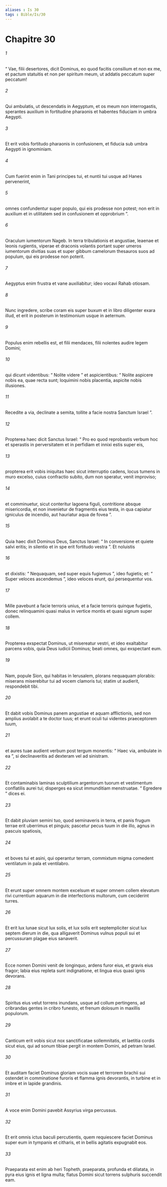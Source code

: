 ```yaml
---
aliases : Is 30
tags : Bible/Is/30
---
```


# Chapitre 30

###### 1
“ Vae, filii desertores, dicit Dominus, eo quod facitis consilium et non ex me, et pactum statuitis et non per spiritum meum, ut addatis peccatum super peccatum!
###### 2
Qui ambulatis, ut descendatis in Aegyptum, et os meum non interrogastis, sperantes auxilium in fortitudine pharaonis et habentes fiduciam in umbra Aegypti.
###### 3
Et erit vobis fortitudo pharaonis in confusionem, et fiducia sub umbra Aegypti in ignominiam.
###### 4
Cum fuerint enim in Tani principes tui, et nuntii tui usque ad Hanes pervenerint,
###### 5
omnes confundentur super populo, qui eis prodesse non potest; non erit in auxilium et in utilitatem sed in confusionem et opprobrium ”. 
###### 6
Oraculum iumentorum Nageb. In terra tribulationis et angustiae, leaenae et leonis rugientis, viperae et draconis volantis portant super umeros iumentorum divitias suas et super gibbum camelorum thesauros suos ad populum, qui eis prodesse non poterit.
###### 7
Aegyptus enim frustra et vane auxiliabitur; ideo vocavi Rahab otiosam.
###### 8
Nunc ingredere, scribe coram eis super buxum et in libro diligenter exara illud, et erit in posterum in testimonium usque in aeternum.
###### 9
Populus enim rebellis est, et filii mendaces, filii nolentes audire legem Domini;
###### 10
qui dicunt videntibus: “ Nolite videre ” et aspicientibus: “ Nolite aspicere nobis ea, quae recta sunt; loquimini nobis placentia, aspicite nobis illusiones.
###### 11
Recedite a via, declinate a semita, tollite a facie nostra Sanctum Israel ”.
###### 12
Propterea haec dicit Sanctus Israel: “ Pro eo quod reprobastis verbum hoc et sperastis in perversitatem et in perfidiam et innixi estis super eis,
###### 13
propterea erit vobis iniquitas haec sicut interruptio cadens, locus tumens in muro excelso, cuius confractio subito, dum non speratur, venit improviso;
###### 14
et comminuetur, sicut conteritur lagoena figuli, contritione absque misericordia, et non invenietur de fragmentis eius testa, in qua capiatur igniculus de incendio, aut hauriatur aqua de fovea ”.
###### 15
Quia haec dixit Dominus Deus, Sanctus Israel: “ In conversione et quiete salvi eritis; in silentio et in spe erit fortitudo vestra ”. Et noluistis 
###### 16
et dixistis: “ Nequaquam, sed super equis fugiemus ”, ideo fugietis; et: “ Super veloces ascendemus ”, ideo veloces erunt, qui persequentur vos.
###### 17
Mille pavebunt a facie terroris unius, et a facie terroris quinque fugietis, donec relinquamini quasi malus in vertice montis et quasi signum super collem.
###### 18
Propterea exspectat Dominus, ut misereatur vestri, et ideo exaltabitur parcens vobis, quia Deus iudicii Dominus; beati omnes, qui exspectant eum.
###### 19
Nam, popule Sion, qui habitas in Ierusalem, plorans nequaquam plorabis: miserans miserebitur tui ad vocem clamoris tui; statim ut audierit, respondebit tibi. 
###### 20
Et dabit vobis Dominus panem angustiae et aquam afflictionis, sed non amplius avolabit a te doctor tuus; et erunt oculi tui videntes praeceptorem tuum,
###### 21
et aures tuae audient verbum post tergum monentis: “ Haec via, ambulate in ea ”, si declinaveritis ad dexteram vel ad sinistram.
###### 22
Et contaminabis laminas sculptilium argentorum tuorum et vestimentum conflatilis aurei tui; disperges ea sicut immunditiam menstruatae. “ Egredere ” dices ei.
###### 23
Et dabit pluviam semini tuo, quod seminaveris in terra, et panis frugum terrae erit uberrimus et pinguis; pascetur pecus tuum in die illo, agnus in pascuis spatiosis,
###### 24
et boves tui et asini, qui operantur terram, commixtum migma comedent ventilatum in pala et ventilabro.
###### 25
Et erunt super omnem montem excelsum et super omnem collem elevatum rivi currentium aquarum in die interfectionis multorum, cum ceciderint turres.
###### 26
Et erit lux lunae sicut lux solis, et lux solis erit septempliciter sicut lux septem dierum in die, qua alligaverit Dominus vulnus populi sui et percussuram plagae eius sanaverit.
###### 27
Ecce nomen Domini venit de longinquo, ardens furor eius, et gravis eius fragor; labia eius repleta sunt indignatione, et lingua eius quasi ignis devorans.
###### 28
Spiritus eius velut torrens inundans, usque ad collum pertingens, ad cribrandas gentes in cribro funesto, et frenum dolosum in maxillis populorum.
###### 29
Canticum erit vobis sicut nox sanctificatae sollemnitatis, et laetitia cordis sicut eius, qui ad sonum tibiae pergit in montem Domini, ad petram Israel.
###### 30
Et auditam faciet Dominus gloriam vocis suae et terrorem brachii sui ostendet in comminatione furoris et flamma ignis devorantis, in turbine et in imbre et in lapide grandinis.
###### 31
A voce enim Domini pavebit Assyrius virga percussus.
###### 32
Et erit omnis ictus baculi percutientis, quem requiescere faciet Dominus super eum in tympanis et citharis, et in bellis agitatis expugnabit eos.
###### 33
Praeparata est enim ab heri Topheth, praeparata, profunda et dilatata, in pyra eius ignis et ligna multa; flatus Domini sicut torrens sulphuris succendit eam.
